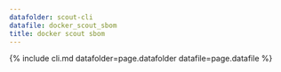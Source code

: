```yaml
---
datafolder: scout-cli
datafile: docker_scout_sbom
title: docker scout sbom
---
```

<!--
This page is automatically generated from Docker's source code. If you want to
suggest a change to the text that appears here, open a ticket or pull request
in the source repository on GitHub:

https://github.com/docker/scout-cli-plugin
-->
{% include cli.md datafolder=page.datafolder datafile=page.datafile %}
